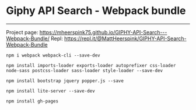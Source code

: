 # Giphy API Search - Webpack bundle
---
Project page: https://mheerspink75.github.io/GIPHY-API-Search---Webpack-Bundle/
Repl: https://repl.it/@MattHeerspink/GIPHY-API-Search-Webpack-Bundle
```
npm i webpack webpack-cli --save-dev

npm install imports-loader exports-loader autoprefixer css-loader node-sass postcss-loader sass-loader style-loader --save-dev

npm install bootstrap jquery popper.js --save

npm install lite-server --save-dev

npm install gh-pages
```
